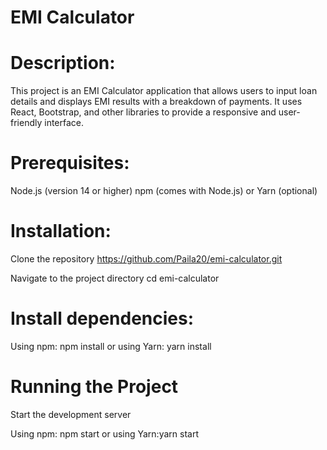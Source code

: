 # EMI Calculator
# Description:
This project is an EMI Calculator application that allows users to input loan details and displays EMI results with a breakdown of payments. It uses React, Bootstrap, and other libraries to provide a responsive and user-friendly interface.

 # Prerequisites:
Node.js (version 14 or higher)
npm (comes with Node.js) or Yarn (optional)


# Installation:
Clone the repository
https://github.com/Paila20/emi-calculator.git



Navigate to the project directory
cd emi-calculator


# Install dependencies:

Using npm:
npm install
or using Yarn:
yarn install


# Running the Project
Start the development server

Using npm:
npm start
or using Yarn:yarn start